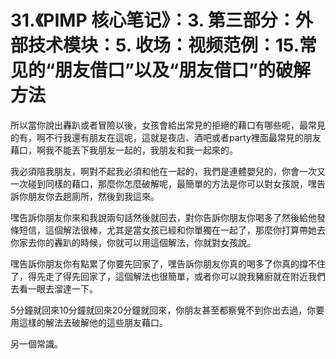 # 31.《PIMP 核心笔记》：3. 第三部分：外部技术模块：5. 收场：视频范例：15.常见的“朋友借口”以及“朋友借口”的破解方法

所以當你說出轟趴或者冒險以後，女孩會給出常見的拒絕的藉口有哪些呢，最常見的有，啊不行我還有朋友在這呢，這就是夜店、酒吧或者party裡面最常見的朋友藉口，啊我不能丟下我朋友一起的，我朋友和我一起來的。

我必須陪我朋友，啊對不起我必須和他在一起的，我們是連體嬰兒的，你會一次又一次碰到同樣的藉口，那麼你怎麼破解呢，最簡單的方法是你可以對女孩說，嘿告訴你朋友你去趟廁所，然後到我這來。

嘿告訴你朋友你來和我說兩句話然後就回去，對你告訴你朋友你喝多了然後給他發條短信，這個解法很棒，尤其是當女孩已經和你單獨在一起了，那麼你打算帶她去你家去你的轟趴的時候，你就可以用這個解法，你就對女孩說。

嘿告訴你朋友你有點累了你要先回家了，嘿告訴你朋友你真的喝多了你真的撐不住了，得先走了得先回家了，這個解法也很簡單，或者你可以說我豬廚就在附近我們去看一眼去溜達一下。

5分鐘就回來10分鐘就回來20分鐘就回來，你朋友甚至都察覺不到你出去過，你要用這樣的解法去破解他的這些朋友藉口。

另一個常識。